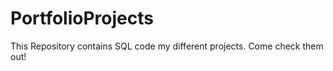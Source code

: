 # PortfolioProjects

This Repository contains SQL code my different projects.  Come check them out!

